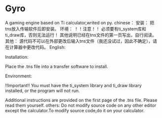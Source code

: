 # Gyro
A gaming engine based on Ti calculator,writed on py.
chinese：
安装：
把tns放入传输软件后即安装。
环境：
！！注意！！
必须要有ti_system库和ti_draw库，否则无法运行！
其他说明已经在tns文件的第一页写出，自行阅读。
其他：
源代码不可以在外部更改后输入tns文件（我还没试过，因此不确定），请在计算器中更改代码。
English:

Installation:

Place the .tns file into a transfer software to install.

Environment:

!!Important!!
You must have the ti_system library and ti_draw library installed, or the program will not run.

Additional instructions are provided on the first page of the .tns file. Please read them yourself.
others:
Do not modify source code on any other editor except the calculator.To modify source code,do it on your calculator.